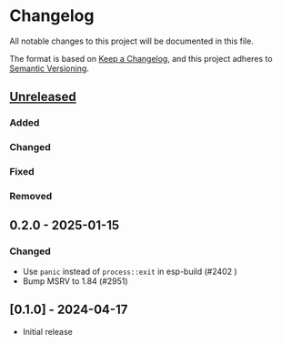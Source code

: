 # Changelog

All notable changes to this project will be documented in this file.

The format is based on [Keep a Changelog](https://keepachangelog.com/en/1.1.0/),
and this project adheres to [Semantic Versioning](https://semver.org/spec/v2.0.0.html).

## [Unreleased]

### Added

### Changed

### Fixed

### Removed

## 0.2.0 - 2025-01-15

### Changed

- Use `panic` instead of `process::exit` in esp-build (#2402 )
- Bump MSRV to 1.84 (#2951)

## [0.1.0] - 2024-04-17

- Initial release

[Unreleased]: https://github.com/esp-rs/esp-hal/commits/main/esp-build?since=2025-01-15
